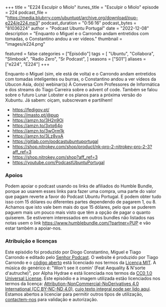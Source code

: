 +++
title = "E224 Esculpir o Miolo"
itunes_title = "Esculpir o Miolo"
episode = 224
podcast_file = "https://media.blubrry.com/ubuntupt/archive.org/download/pup-e224/e224.mp3"
podcast_duration = "0:56:16"
podcast_bytes = "81036224"
author = "Podcast Ubuntu Portugal"
date = "2022-12-08"
description = "Enquanto o Miguel e o Carrondo andam entretidos com tomadas, o Constantino andou a ver vídeos."
thumbnail = "images/e224.png"

featured = false
categories = ["Episódio"]
tags = [
  "Ubuntu",
  "Collabora",
  "Slimbook",
  "Radio Zero",
  "Sr Podcast",
]
seasons = ["S01"]
aliases = ["e224", "E224"]
+++

Enquanto o Miguel (sim, ele está de volta) e o Carrondo andam entretidos com tomadas inteligentes ou burras, o Constantino andou a ver vídeos da Ubucon Asia, do(s) webinar(s) À Conversa Com Professores de Informática e dos streams do Tiago Carreira sobre o advent of code. Também se falou sobre o futuro Lunar Lobster e os planos para a próxima versão do Xubuntu.
Já sabem: oiçam, subscrevam e partilhem!

* https://fedigov.pt/
* https://masto.pt/@pup
* https://amzn.to/3H2n9Oi
* https://amzn.to/3xtq64o
* https://amzn.to/3wOrm1k
* https://amzn.to/3Lz8vxA
* https://gitlab.com/podcastubuntuportugal
* https://shop.nitrokey.com/shop/product/nk-pro-2-nitrokey-pro-2-3?aff_ref=3
* https://shop.nitrokey.com/shop?aff_ref=3
* https://youtube.com/PodcastUbuntuPortugal


### Apoios
Podem apoiar o podcast usando os links de afiliados do Humble Bundle, porque ao usarem esses links para fazer uma compra, uma parte do valor que pagam reverte a favor do Podcast Ubuntu Portugal.
E podem obter tudo isso com 15 dólares ou diferentes partes dependendo de pagarem 1, ou 8.
Achamos que isto vale bem mais do que 15 dólares, pelo que se puderem paguem mais um pouco mais visto que têm a opção de pagar o quanto quiserem.
Se estiverem interessados em outros bundles não listados nas notas usem o link https://www.humblebundle.com/?partner=PUP e vão estar também a apoiar-nos.

### Atribuição e licenças
Este episódio foi produzido por Diogo Constantino, Miguel e Tiago Carrondo e editado pelo [Senhor Podcast](https://senhorpodcast.pt/).
O website é produzido por Tiago Carrondo e o [código aberto](https://gitlab.com/podcastubuntuportugal/website) está licenciado nos termos da [Licença MIT](https://gitlab.com/podcastubuntuportugal/website/main/LICENSE).
A música do genérico é: "Won't see it comin' (Feat Aequality & N'sorte d'autruche)", por Alpha Hydrae e está licenciada nos termos da [CC0 1.0 Universal License](https://creativecommons.org/publicdomain/zero/1.0/).
Este episódio e a imagem utilizada estão licenciados nos termos da licença: [Attribution-NonCommercial-NoDerivatives 4.0 International (CC BY-NC-ND 4.0)](https://creativecommons.org/licenses/by-nc-nd/4.0/), [cujo texto integral pode ser lido aqui](https://creativecommons.org/licenses/by-nc-nd/4.0/legalcode). Estamos abertos a licenciar para permitir outros tipos de utilização, [contactem-nos](https://podcastubuntuportugal.org/contactos) para validação e autorização.

